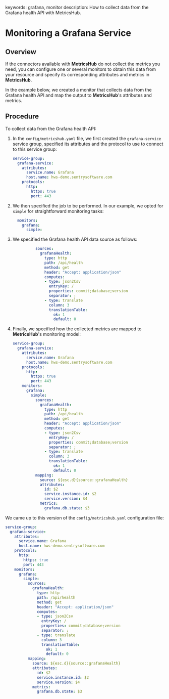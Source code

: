 keywords: grafana, monitor
description: How to collect data from the Grafana health API with MetricsHub.

# Monitoring a Grafana Service

## Overview

If the connectors available with **MetricsHub** do not collect the metrics you need, you can configure one or several monitors to obtain this data from your resource and specify its corresponding attributes and metrics in **MetricsHub**.

In the example below, we created a monitor that collects data from the Grafana health API and map the output to **MetricsHub**'s attributes and metrics. 

## Procedure

To collect data from the Grafana health API:

1. In the `config/metricshub.yaml` file, we first created the `grafana-service` service group, specified its attributes and the protocol to use to connect to this service group:

    ```yaml
    service-group:  
      grafana-service:
        attributes:
          service.name: Grafana
          host.name: hws-demo.sentrysoftware.com
        protocols:
          http:
            https: true
            port: 443
    ```

2. We then specified the job to be performed. In our example, we opted for `simple` for straightforward monitoring tasks:  

    ```yaml
      monitors:
        grafana:
          simple: 
    ```
3. We specified the  Grafana health API data source as follows:

    ```yaml
              sources:
                grafanaHealth:
                  type: http
                  path: /api/health
                  method: get
                  header: "Accept: application/json"
                  computes:
                  - type: json2Csv
                    entryKey: /
                    properties: commit;database;version
                    separator: ;
                  - type: translate
                    column: 3
                    translationTable:
                      ok: 1
                      default: 0
    ```
4. Finally, we specified how the collected metrics are mapped to **MetricsHub**'s monitoring model:

    ```yaml
    service-group:  
      grafana-service:
        attributes:
          service.name: Grafana
          host.name: hws-demo.sentrysoftware.com
        protocols:
          http:
            https: true
            port: 443
        monitors:
          grafana:
            simple: 
              sources:
                grafanaHealth:
                  type: http
                  path: /api/health
                  method: get
                  header: "Accept: application/json"
                  computes:
                  - type: json2Csv
                    entryKey: /
                    properties: commit;database;version
                    separator: ;
                  - type: translate
                    column: 3
                    translationTable:
                      ok: 1
                      default: 0
              mapping:
                source: ${esc.d}{source::grafanaHealth}
                attributes:
                  id: $2
                  service.instance.id: $2
                  service.version: $4
                metrics:
                  grafana.db.state: $3
    ```

We came up to this version of the `config/metricshub.yaml` configuration file:

```yaml
service-group:  
  grafana-service:
    attributes:
      service.name: Grafana
      host.name: hws-demo.sentrysoftware.com
    protocols:
      http:
        https: true
        port: 443
    monitors:
      grafana:
        simple: 
          sources:
            grafanaHealth:
              type: http
              path: /api/health
              method: get
              header: "Accept: application/json"
              computes:
              - type: json2Csv
                entryKey: /
                properties: commit;database;version
                separator: ;
              - type: translate
                column: 3
                translationTable:
                  ok: 1
                  default: 0
          mapping:
            source: ${esc.d}{source::grafanaHealth}
            attributes:
              id: $2
              service.instance.id: $2
              service.version: $4
            metrics:
              grafana.db.state: $3
```